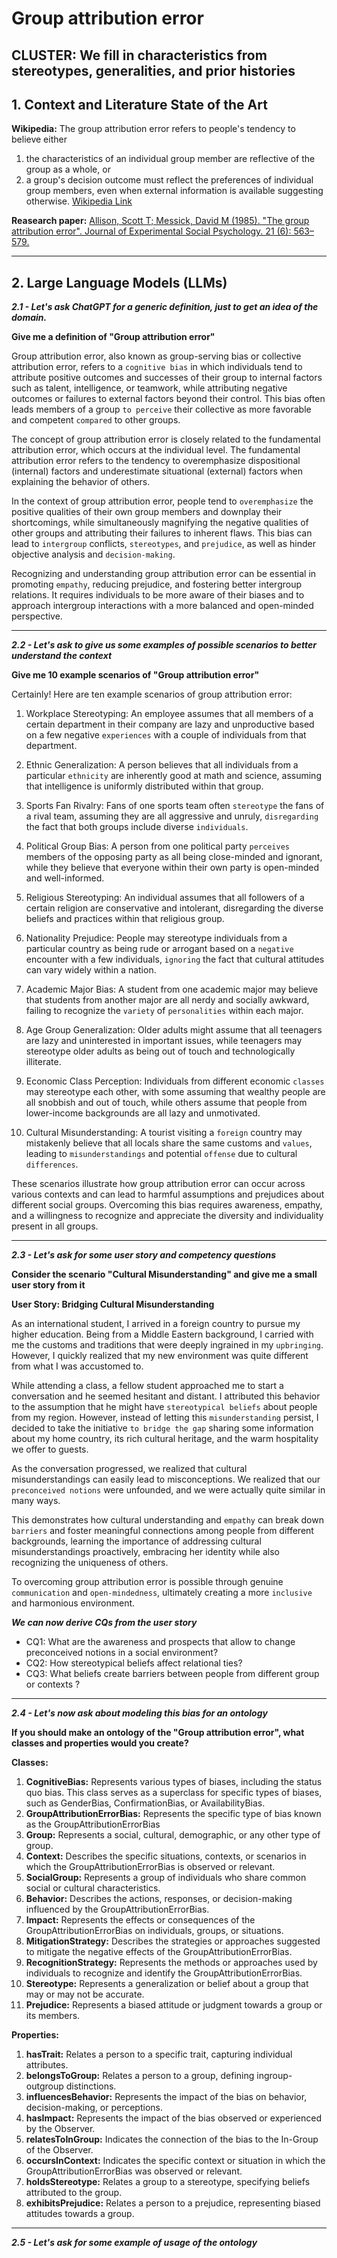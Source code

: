 # Group attribution error

## CLUSTER: We fill in characteristics from stereotypes, generalities, and prior histories

## 1. Context and Literature State of the Art

**Wikipedia:**
The group attribution error refers to people's tendency to believe either

  1. the characteristics of an individual group member are reflective of the group as a whole, or
  2. a group's decision outcome must reflect the preferences of individual group members, even when external information is available suggesting otherwise. [Wikipedia Link](https://en.wikipedia.org/wiki/Group_attribution_error)

**Reasearch paper:**
[Allison, Scott T; Messick, David M (1985). "The group attribution error". Journal of Experimental Social Psychology. 21 (6): 563–579.](https://www.sciencedirect.com/science/article/abs/pii/0022103185900253?via%3Dihub)

---

## 2. Large Language Models (LLMs)

***2.1 - Let's ask ChatGPT for a generic definition, just to get an idea of the domain.***

**Give me a definition of "Group attribution error"**

Group attribution error, also known as group-serving bias or collective attribution error, refers to a `cognitive bias` in which individuals tend to attribute positive outcomes and successes of their group to internal factors such as talent, intelligence, or teamwork, while attributing negative outcomes or failures to external factors beyond their control. This bias often leads members of a group `to perceive` their collective as more favorable and competent `compared` to other groups.

The concept of group attribution error is closely related to the fundamental attribution error, which occurs at the individual level. The fundamental attribution error refers to the tendency to overemphasize dispositional (internal) factors and underestimate situational (external) factors when explaining the behavior of others.

In the context of group attribution error, people tend to `overemphasize` the positive qualities of their own group members and downplay their shortcomings, while simultaneously magnifying the negative qualities of other groups and attributing their failures to inherent flaws. This bias can lead to `intergroup` conflicts, `stereotypes`, and `prejudice`, as well as hinder objective analysis and `decision-making`.

Recognizing and understanding group attribution error can be essential in promoting `empathy`, reducing prejudice, and fostering better intergroup relations. It requires individuals to be more aware of their biases and to approach intergroup interactions with a more balanced and open-minded perspective.

---

***2.2 - Let's ask to give us some examples of possible scenarios to better understand the context***

**Give me 10 example scenarios of "Group attribution error"**

Certainly! Here are ten example scenarios of group attribution error:

1. Workplace Stereotyping: An employee assumes that all members of a certain department in their company are lazy and unproductive based on a few negative `experiences` with a couple of individuals from that department.

2. Ethnic Generalization: A person believes that all individuals from a particular `ethnicity` are inherently good at math and science, assuming that intelligence is uniformly distributed within that group.

3. Sports Fan Rivalry: Fans of one sports team often `stereotype` the fans of a rival team, assuming they are all aggressive and unruly, `disregarding` the fact that both groups include diverse `individuals`.

4. Political Group Bias: A person from one political party `perceives` members of the opposing party as all being close-minded and ignorant, while they believe that everyone within their own party is open-minded and well-informed.

5. Religious Stereotyping: An individual assumes that all followers of a certain religion are conservative and intolerant, disregarding the diverse beliefs and practices within that religious group.

6. Nationality Prejudice: People may stereotype individuals from a particular country as being rude or arrogant based on a `negative` encounter with a few individuals, `ignoring` the fact that cultural attitudes can vary widely within a nation.

7. Academic Major Bias: A student from one academic major may believe that students from another major are all nerdy and socially awkward, failing to recognize the `variety` of `personalities` within each major.

8. Age Group Generalization: Older adults might assume that all teenagers are lazy and uninterested in important issues, while teenagers may stereotype older adults as being out of touch and technologically illiterate.

9. Economic Class Perception: Individuals from different economic `classes` may stereotype each other, with some assuming that wealthy people are all snobbish and out of touch, while others assume that people from lower-income backgrounds are all lazy and unmotivated.

10. Cultural Misunderstanding: A tourist visiting a `foreign` country may mistakenly believe that all locals share the same customs and `values`, leading to `misunderstandings` and potential `offense` due to cultural `differences`.

These scenarios illustrate how group attribution error can occur across various contexts and can lead to harmful assumptions and prejudices about different social groups. Overcoming this bias requires awareness, empathy, and a willingness to recognize and appreciate the diversity and individuality present in all groups.

---

***2.3 - Let's ask for some user story and competency questions***

**Consider the scenario "Cultural Misunderstanding" and give me a small user story from it**

**User Story: Bridging Cultural Misunderstanding**

As an international student, I arrived in a foreign country to pursue my higher education. Being from a Middle Eastern background, I carried with me the customs and traditions that were deeply ingrained in my `upbringing`. However, I quickly realized that my new environment was quite different from what I was accustomed to.

While attending a class, a fellow student approached me to start a conversation and he seemed hesitant and distant. I attributed this behavior to the assumption that he might have `stereotypical beliefs` about people from my region. However, instead of letting this `misunderstanding` persist, I decided to take the initiative `to bridge the gap` sharing some information about my home country, its rich cultural heritage, and the warm hospitality we offer to guests.

As the conversation progressed, we realized that cultural misunderstandings can easily lead to misconceptions. We realized that our `preconceived notions` were unfounded, and we were actually quite similar in many ways.

This demonstrates how cultural understanding and `empathy` can break down `barriers` and foster meaningful connections among people from different backgrounds, learning the importance of addressing cultural misunderstandings proactively, embracing her identity while also recognizing the uniqueness of others.

To overcoming group attribution error is possible through genuine `communication` and `open-mindedness`, ultimately creating a more `inclusive` and harmonious environment.

***We can now derive CQs from the user story***

* CQ1: What are the awareness and prospects that allow to change preconceived notions in a social environment?
* CQ2: How stereotypical beliefs affect relational ties?
* CQ3: What beliefs create barriers between people from different group or contexts ?

---

***2.4 - Let's now ask about modeling this bias for an ontology***

**If you should make an ontology of the "Group attribution error", what classes and properties would you create?**

**Classes:**

1. **CognitiveBias:** Represents various types of biases, including the status quo bias. This class serves as a superclass for specific types of biases, such as GenderBias, ConfirmationBias, or AvailabilityBias.
2. **GroupAttributionErrorBias:** Represents the specific type of bias known as the GroupAttributionErrorBias
3. **Group:** Represents a social, cultural, demographic, or any other type of group.
4. **Context:** Describes the specific situations, contexts, or scenarios in which the GroupAttributionErrorBias is observed or relevant.
5. **SocialGroup:** Represents a group of individuals who share common social or cultural characteristics.
6. **Behavior:** Describes the actions, responses, or decision-making influenced by the GroupAttributionErrorBias.
7. **Impact:** Represents the effects or consequences of the GroupAttributionErrorBias on individuals, groups, or situations.
8. **MitigationStrategy:** Describes the strategies or approaches suggested to mitigate the negative effects of the GroupAttributionErrorBias.
9. **RecognitionStrategy:** Represents the methods or approaches used by individuals to recognize and identify the GroupAttributionErrorBias.
10. **Stereotype:** Represents a generalization or belief about a group that may or may not be accurate.
11. **Prejudice:** Represents a biased attitude or judgment towards a group or its members.

**Properties:**

1. **hasTrait:** Relates a person to a specific trait, capturing individual attributes.
2. **belongsToGroup:** Relates a person to a group, defining ingroup-outgroup distinctions.
3. **influencesBehavior:** Represents the impact of the bias on behavior, decision-making, or perceptions.
4. **hasImpact:** Represents the impact of the bias observed or experienced by the Observer.
5. **relatesToInGroup:** Indicates the connection of the bias to the In-Group of the Observer.
6. **occursInContext:** Indicates the specific context or situation in which the GroupAttributionErrorBias was observed or relevant.
7. **holdsStereotype:** Relates a group to a stereotype, specifying beliefs attributed to the group.
8. **exhibitsPrejudice:** Relates a person to a prejudice, representing biased attitudes towards a group.

---

***2.5 - Let's ask for some example of usage of the ontology***
